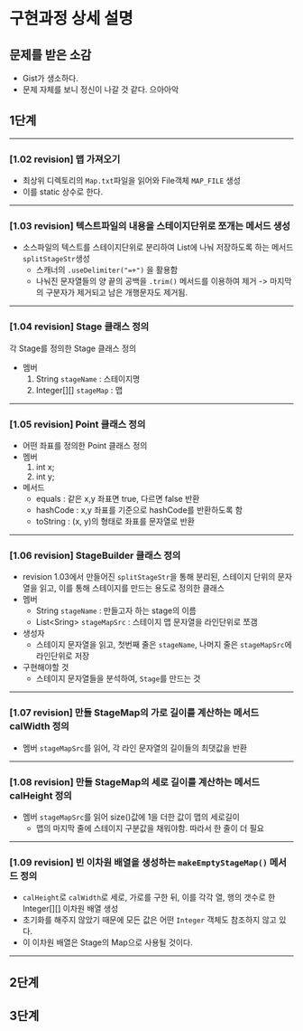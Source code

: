 # 구현과정 상세 설명

## 문제를 받은 소감
- Gist가 생소하다.
- 문제 자체를 보니 정신이 나갈 것 같다. 으아아악

## 1단계

---

### \[1.02 revision] 맵 가져오기
- 최상위 디렉토리의 `Map.txt`파일을 읽어와 File객체 `MAP_FILE` 생성
- 이를 static 상수로 한다.

---

### \[1.03 revision] 텍스트파일의 내용을 스테이지단위로 쪼개는 메서드 생성
- 소스파일의 텍스트를 스테이지단위로 분리하여 List에 나눠 저장하도록 하는 메서드 `splitStageStr`생성
  - 스캐너의 `.useDelimiter("=+")` 을 활용함
  - 나눠진 문자열들의 양 끝의 공백을 `.trim()` 메서드를 이용하여 제거 -> 마지막의 구분자가 제거되고 남은 개행문자도 제거됨.

---

### \[1.04 revision] Stage 클래스 정의  

각 Stage를 정의한 Stage 클래스 정의  
- 멤버
  1. String `stageName` : 스테이지명
  2. Integer[][] `stageMap` : 맵

---

### \[1.05 revision]  Point 클래스 정의

- 어떤 좌표를 정의한 Point 클래스 정의
- 멤버
  1. int x;
  2. int y;
- 메서드
  - equals : 같은 x,y 좌표면 true, 다르면 false 반환
  - hashCode : x,y 좌표를 기준으로 hashCode를 반환하도록 함
  - toString : (x, y)의 형태로 좌표를 문자열로 반환

---

### \[1.06 revision] StageBuilder 클래스 정의

- revision 1.03에서 만들어진 `splitStageStr`을 통해 분리된, 스테이지 단위의 문자열을 읽고, 이를 통해 스테이지를 만드는 용도로 정의한 클래스
- 멤버
  - String `stageName` : 만들고자 하는 stage의 이름
  - List\<Sring> `stageMapSrc` : 스테이지 맵 문자열을 라인단위로 쪼갬
- 생성자
  - 스테이지 문자열을 읽고, 첫번째 줄은 `stageName`, 나머지 줄은 `stageMapSrc`에 라인단위로 저장
- 구현해야할 것
  - 스테이지 문자열들을 분석하여, `Stage`를 만드는 것

---

### \[1.07 revision] 만들 StageMap의 가로 길이를 계산하는 메서드 calWidth 정의
- 멤버 `stageMapSrc`를 읽어, 각 라인 문자열의 길이들의 최댓값을 반환

---

### \[1.08 revision] 만들 StageMap의 세로 길이를 계산하는 메서드 calHeight 정의
- 멤버 `stageMapSrc`를 읽어 size()값에 1을 더한 값이 맵의 세로길이
  - 맵의 마지막 줄에 스테이지 구분값을 채워야함. 따라서 한 줄이 더 필요

---

### \[1.09 revision] 빈 이차원 배열을 생성하는 `makeEmptyStageMap()` 메서드 정의
- `calHeight`로 `calWidth`로 세로, 가로를 구한 뒤, 이를 각각 열, 행의 갯수로 한 Integer[][] 이차원 배열 생성
- 초기화를 해주지 않았기 때문에 모든 값은 어떤 `Integer` 객체도 참조하지 않고 있다.
- 이 이차원 배열은 Stage의 Map으로 사용될 것이다.

---

## 2단계

## 3단계
